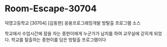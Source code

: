 # Room-Escape-30704
덕영고등학교 [30704] [김동현] 응용프로그래밍개발 방탈출 프로그램 소스

학교에서 수업시간에 잠을 자는 종현이에게 누군가가 납치를 하여 교무실에 갇히게 되었다. 학교를 탈출하는 종현이를 담은 방탈출 프로그램이다
